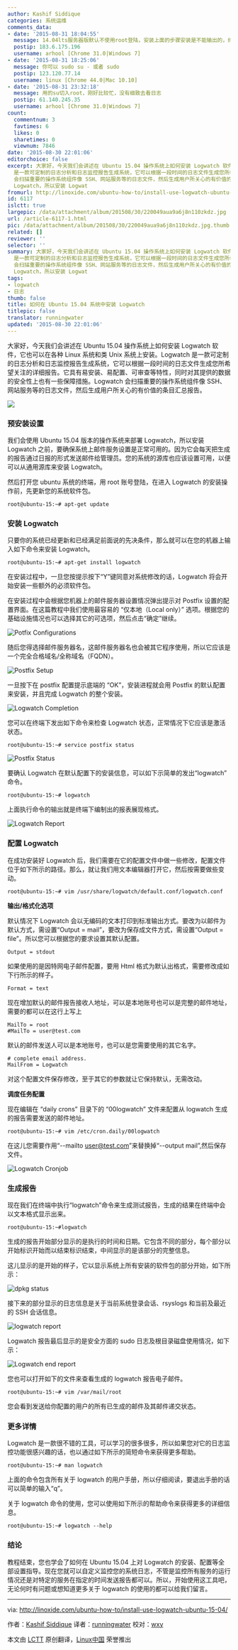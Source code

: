 ```yaml
---
author: Kashif Siddique
categories: 系统运维
comments_data:
- date: '2015-08-31 18:04:55'
  message: 14.04lts服务器版默认不使用root登陆，安装上面的步骤安装是不能输出的，终端无显示结果
  postip: 183.6.175.196
  username: arhool [Chrome 31.0|Windows 7]
- date: '2015-08-31 18:25:06'
  message: 你可以 sudo su - 或者 sudo
  postip: 123.120.77.14
  username: linux [Chrome 44.0|Mac 10.10]
- date: '2015-08-31 23:32:18'
  message: 用的su切入root，刚好比较忙，没有细致去看日志
  postip: 61.140.245.35
  username: arhool [Chrome 31.0|Windows 7]
count:
  commentnum: 3
  favtimes: 6
  likes: 0
  sharetimes: 0
  viewnum: 7846
date: '2015-08-30 22:01:06'
editorchoice: false
excerpt: 大家好，今天我们会讲述在 Ubuntu 15.04 操作系统上如何安装 Logwatch 软件，它也可以在各种 Linux 系统和类 Unix 系统上安装。Logwatch
  是一款可定制的日志分析和日志监控报告生成系统，它可以根据一段时间的日志文件生成您所希望关注的详细报告。它具有易安装、易配置、可审查等特性，同时对其提供的数据的安全性上也有一些保障措施。Logwatch
  会扫描重要的操作系统组件像 SSH、网站服务等的日志文件，然后生成用户所关心的有价值的条目汇总报告。  预安装设置 我们会使用 Ubuntu 15.04 版本的操作系统来部署
  Logwatch，所以安装 Logwat
fromurl: http://linoxide.com/ubuntu-how-to/install-use-logwatch-ubuntu-15-04/
id: 6117
islctt: true
largepic: /data/attachment/album/201508/30/220049aua9a6j8n110zkdz.jpg
url: /article-6117-1.html
pic: /data/attachment/album/201508/30/220049aua9a6j8n110zkdz.jpg.thumb.jpg
related: []
reviewer: ''
selector: ''
summary: 大家好，今天我们会讲述在 Ubuntu 15.04 操作系统上如何安装 Logwatch 软件，它也可以在各种 Linux 系统和类 Unix 系统上安装。Logwatch
  是一款可定制的日志分析和日志监控报告生成系统，它可以根据一段时间的日志文件生成您所希望关注的详细报告。它具有易安装、易配置、可审查等特性，同时对其提供的数据的安全性上也有一些保障措施。Logwatch
  会扫描重要的操作系统组件像 SSH、网站服务等的日志文件，然后生成用户所关心的有价值的条目汇总报告。  预安装设置 我们会使用 Ubuntu 15.04 版本的操作系统来部署
  Logwatch，所以安装 Logwat
tags:
- logwatch
- 日志
thumb: false
title: 如何在 Ubuntu 15.04 系统中安装 Logwatch
titlepic: false
translator: runningwater
updated: '2015-08-30 22:01:06'
---
```


大家好，今天我们会讲述在 Ubuntu 15.04 操作系统上如何安装 Logwatch 软件，它也可以在各种 Linux 系统和类 Unix 系统上安装。Logwatch 是一款可定制的日志分析和日志监控报告生成系统，它可以根据一段时间的日志文件生成您所希望关注的详细报告。它具有易安装、易配置、可审查等特性，同时对其提供的数据的安全性上也有一些保障措施。Logwatch 会扫描重要的操作系统组件像 SSH、网站服务等的日志文件，然后生成用户所关心的有价值的条目汇总报告。


![](/data/attachment/album/201508/30/220049aua9a6j8n110zkdz.jpg)


### 预安装设置


我们会使用 Ubuntu 15.04 版本的操作系统来部署 Logwatch，所以安装 Logwatch 之前，要确保系统上邮件服务设置是正常可用的。因为它会每天把生成的报告通过日报的形式发送邮件给管理员。您的系统的源库也应该设置可用，以便可以从通用源库来安装 Logwatch。


然后打开您 ubuntu 系统的终端，用 root 账号登陆，在进入 Logwatch 的安装操作前，先更新您的系统软件包。



```
root@ubuntu-15:~# apt-get update

```

### 安装 Logwatch


只要你的系统已经更新和已经满足前面说的先决条件，那么就可以在您的机器上输入如下命令来安装 Logwatch。



```
root@ubuntu-15:~# apt-get install logwatch

```

在安装过程中，一旦您按提示按下“Y”键同意对系统修改的话，Logwatch 将会开始安装一些额外的必须软件包。


在安装过程中会根据您机器上的邮件服务器设置情况弹出提示对 Postfix 设置的配置界面。在这篇教程中我们使用最容易的 “仅本地（Local only）” 选项。根据您的基础设施情况也可以选择其它的可选项，然后点击“确定”继续。


![Potfix Configurations](/data/attachment/album/201508/30/220111ue0j30d2yr3y7o37.png)


随后您得选择邮件服务器名，这邮件服务器名也会被其它程序使用，所以它应该是一个完全合格域名/全称域名（FQDN）。


![Postfix Setup](/data/attachment/album/201508/30/220113owntdpkwrupigriw.png)


一旦按下在 postfix 配置提示底端的 “OK”，安装进程就会用 Postfix 的默认配置来安装，并且完成 Logwatch 的整个安装。


![Logwatch Completion](/data/attachment/album/201508/30/220114epcplbirbb9br797.png)


您可以在终端下发出如下命令来检查 Logwatch 状态，正常情况下它应该是激活状态。



```
root@ubuntu-15:~# service postfix status

```

![Postfix Status](/data/attachment/album/201508/30/220116bpd60obldlbbc5h9.png)


要确认 Logwatch 在默认配置下的安装信息，可以如下示简单的发出“logwatch” 命令。



```
root@ubuntu-15:~# logwatch

```

上面执行命令的输出就是终端下编制出的报表展现格式。


![Logwatch Report](/data/attachment/album/201508/30/220117prmedmmrxgo1fdv6.png)


### 配置 Logwatch


在成功安装好 Logwatch 后，我们需要在它的配置文件中做一些修改，配置文件位于如下所示的路径。那么，就让我们用文本编辑器打开它，然后按需要做些变动。



```
root@ubuntu-15:~# vim /usr/share/logwatch/default.conf/logwatch.conf

```

**输出/格式化选项**


默认情况下 Logwatch 会以无编码的文本打印到标准输出方式。要改为以邮件为默认方式，需设置“Output = mail”，要改为保存成文件方式，需设置“Output = file”。所以您可以根据您的要求设置其默认配置。



```
Output = stdout

```

如果使用的是因特网电子邮件配置，要用 Html 格式为默认出格式，需要修改成如下行所示的样子。



```
Format = text

```

现在增加默认的邮件报告接收人地址，可以是本地账号也可以是完整的邮件地址，需要的都可以在这行上写上



```
MailTo = root
#MailTo = user@test.com

```

默认的邮件发送人可以是本地账号，也可以是您需要使用的其它名字。



```
# complete email address.
MailFrom = Logwatch

```

对这个配置文件保存修改，至于其它的参数就让它保持默认，无需改动。


**调度任务配置**


现在编辑在 “daily crons” 目录下的 “00logwatch” 文件来配置从 logwatch 生成的报告需要发送的邮件地址。



```
root@ubuntu-15:~# vim /etc/cron.daily/00logwatch

```

在这儿您需要作用“--mailto [user@test.com](mailto:user@test.com)”来替换掉“--output mail”,然后保存文件。


![Logwatch Cronjob](/data/attachment/album/201508/30/220117n44tt4gtrssxa4lj.png)


### 生成报告


现在我们在终端中执行“logwatch”命令来生成测试报告，生成的结果在终端中会以文本格式显示出来。



```
root@ubuntu-15:~#logwatch

```

生成的报告开始部分显示的是执行的时间和日期。它包含不同的部分，每个部分以开始标识开始而以结束标识结束，中间显示的是该部分的完整信息。


这儿显示的是开始的样子，它以显示系统上所有安装的软件包的部分开始，如下所示：


![dpkg status](/data/attachment/album/201508/30/220119vlell7x92w5lw6lu.png)


接下来的部分显示的日志信息是关于当前系统登录会话、rsyslogs 和当前及最近的 SSH 会话信息。


![logwatch report](/data/attachment/album/201508/30/220120ivwjdv7yyiijyc9c.png)


Logwatch 报告最后显示的是安全方面的 sudo 日志及根目录磁盘使用情况，如下示：


![Logwatch end report](/data/attachment/album/201508/30/220121czhyubunzqhi5u65.png)


您也可以打开如下的文件来查看生成的 logwatch 报告电子邮件。



```
root@ubuntu-15:~# vim /var/mail/root

```

您会看到发送给你配置的用户的所有已生成的邮件及其邮件递交状态。


### 更多详情


Logwatch 是一款很不错的工具，可以学习的很多很多，所以如果您对它的日志监控功能很感兴趣的话，也以通过如下所示的简短命令来获得更多帮助。



```
root@ubuntu-15:~# man logwatch

```

上面的命令包含所有关于 logwatch 的用户手册，所以仔细阅读，要退出手册的话可以简单的输入“q”。


关于 logwatch 命令的使用，您可以使用如下所示的帮助命令来获得更多的详细信息。



```
root@ubuntu-15:~# logwatch --help

```

### 结论


教程结束，您也学会了如何在 Ubuntu 15.04 上对 Logwatch 的安装、配置等全部设置指导。现在您就可以自定义监控您的系统日志，不管是监控所有服务的运行情况还是对特定的服务在指定的时间发送报告都可以。所以，开始使用这工具吧，无论何时有问题或想知道更多关于 logwatch 的使用的都可以给我们留言。




---


via: <http://linoxide.com/ubuntu-how-to/install-use-logwatch-ubuntu-15-04/>


作者：[Kashif Siddique](http://linoxide.com/author/kashifs/) 译者：[runningwater](https://github.com/runningwater) 校对：[wxy](https://github.com/wxy)


本文由 [LCTT](https://github.com/LCTT/TranslateProject) 原创翻译，[Linux中国](https://linux.cn/) 荣誉推出